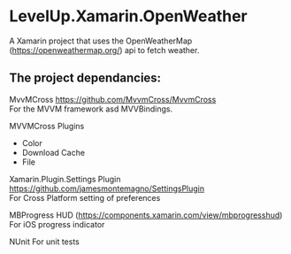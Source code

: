 # LevelUp.Xamarin.OpenWeather

A Xamarin project that uses the OpenWeatherMap (https://openweathermap.org/) api to fetch weather.

## The project dependancies:

MvvMCross https://github.com/MvvmCross/MvvmCross \
For the MVVM framework asd MVVBindings.

MVVMCross Plugins
- Color
- Download Cache
- File

Xamarin.Plugin.Settings Plugin https://github.com/jamesmontemagno/SettingsPlugin \
For Cross Platform setting of preferences

MBProgress HUD (https://components.xamarin.com/view/mbprogresshud) \
For iOS progress indicator

NUnit
For unit tests
